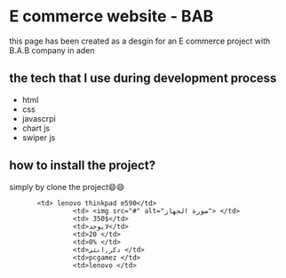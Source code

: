 <h1> E commerce website - BAB</h1>
<p>this page has been created as a desgin for an  E commerce project with B.A.B company in aden</p>

<h2>the tech that I use during development process</h2>
<nav>
  <ul>
    <li>html</li>
    <li>css</li>
    <li>javascrpi</li>
    <li>chart js</li>
    <li>swiper js</li>
</ul>
</nav>

<h2>how to install the project?</h2>
<p>simply by clone the project😄😄</p>


           <td> lenovo thinkpad e590</td>
                    <td> <img src="#" alt="صورة الجهاز"> </td>
                    <td> 350$</td>
                    <td>لايوجد</td>
                    <td>20 </td>
                    <td>0% </td>
                    <td>ذكر,انثى </td>
                    <td>pcgamez </td>
                    <td>lenovo </td>




       